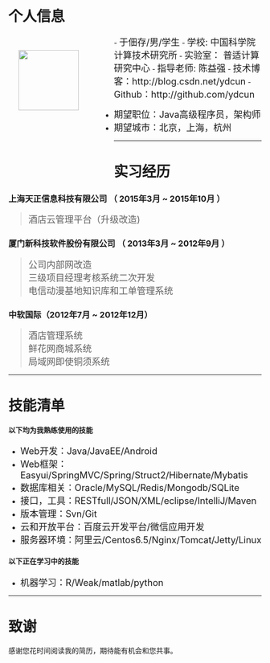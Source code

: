 # 个人信息
<div style="height:196px;float:left;padding:30px 70px 30px 20px;">
  <img src="http://ydcun.github.io/img/DSC_5537.jpg" width="120px;"/>
</div>
 - <span style="font-size:18px;">于佃存/男/学生</span>
 - <span style="font-size:18px;">学校:  中国科学院计算技术研究所</span>
 - <span style="font-size:18px;">实验室：   普适计算研究中心</span>
 - <span style="font-size:18px;">指导老师:  陈益强</span>
 - <span style="font-size:18px;">技术博客：http://blog.csdn.net/ydcun</span>
 - <span style="font-size:18px;">Github：http://github.com/ydcun</span>

- <span style="font-size:18px;">期望职位：Java高级程序员，架构师</span>
- <span style="font-size:18px;">期望城市：北京，上海，杭州</span>

---

# 实习经历

### 上海天正信息科技有限公司 （ 2015年3月 ~ 2015年10月 ）

> <span style="font-size:18px;">酒店云管理平台（升级改造)</span>

### 厦门新科技软件股份有限公司 （ 2013年3月 ~ 2012年9月 ）

> <span style="font-size:18px;">公司内部网改造</span><br/>
> <span style="font-size:18px;">三级项目经理考核系统二次开发</span><br/>
> <span style="font-size:18px;">电信动漫基地知识库和工单管理系统</span>

### 中软国际（2012年7月 ~ 2012年12月）

> <span style="font-size:18px;">酒店管理系统</span><br/>
> <span style="font-size:18px;">鲜花网商城系统</span><br/>
> <span style="font-size:18px;">局域网即使铜须系统</span><br/>

---

# 技能清单

#### 以下均为我熟练使用的技能

- <span style="font-size:18px;">Web开发：Java/JavaEE/Android</span>
- <span style="font-size:18px;">Web框架：Easyui/SpringMVC/Spring/Struct2/Hibernate/Mybatis
- <span style="font-size:18px;">数据库相关：Oracle/MySQL/Redis/Mongodb/SQLite</span>
- <span style="font-size:18px;">接口，工具：RESTfull/JSON/XML/eclipse/IntelliJ/Maven</span>
- <span style="font-size:18px;">版本管理：Svn/Git</span>
- <span style="font-size:18px;">云和开放平台：百度云开发平台/微信应用开发</span>
- <span style="font-size:18px;">服务器环境：阿里云/Centos6.5/Nginx/Tomcat/Jetty/Linux</span>

#### 以下正在学习中的技能

- <span style="font-size:18px;">机器学习：R/Weak/matlab/python</span>

---

# 致谢
感谢您花时间阅读我的简历，期待能有机会和您共事。

